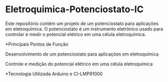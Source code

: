 # Eletroquimica-Potenciostato-IC

Este repositório contém um projeto de um potenciostato para aplicações em eletroquímica. O potenciostato é um instrumento eletrônico usado para controlar e medir o potencial elétrico em uma célula eletroquímica.

*Principais Pontos de Função

Desenvolvimento de um potenciostato para aplicações em eletroquímica

Controle e medição do potencial elétrico em uma célula eletroquímica

*Tecnologia Utilizada
Arduino e CI-LMP91000
